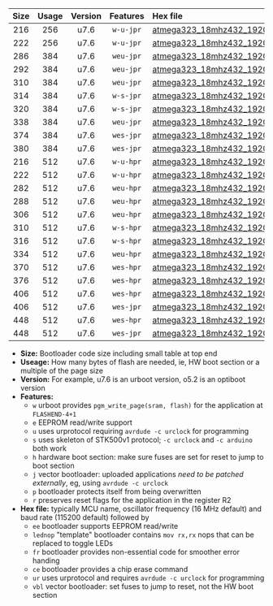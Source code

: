 |Size|Usage|Version|Features|Hex file|
|:-:|:-:|:-:|:-:|:--|
|216|256|u7.6|`w-u-jpr`|[atmega323_18mhz432_19200bps_ur_vbl.hex](https://raw.githubusercontent.com/stefanrueger/urboot/main/atmega323_18mhz432_19200bps_ur_vbl.hex)|
|222|256|u7.6|`w-u-jpr`|[atmega323_18mhz432_19200bps_lednop_ur_vbl.hex](https://raw.githubusercontent.com/stefanrueger/urboot/main/atmega323_18mhz432_19200bps_lednop_ur_vbl.hex)|
|286|384|u7.6|`weu-jpr`|[atmega323_18mhz432_19200bps_ee_ur_vbl.hex](https://raw.githubusercontent.com/stefanrueger/urboot/main/atmega323_18mhz432_19200bps_ee_ur_vbl.hex)|
|292|384|u7.6|`weu-jpr`|[atmega323_18mhz432_19200bps_ee_lednop_ur_vbl.hex](https://raw.githubusercontent.com/stefanrueger/urboot/main/atmega323_18mhz432_19200bps_ee_lednop_ur_vbl.hex)|
|310|384|u7.6|`weu-jpr`|[atmega323_18mhz432_19200bps_ee_lednop_fr_ur_vbl.hex](https://raw.githubusercontent.com/stefanrueger/urboot/main/atmega323_18mhz432_19200bps_ee_lednop_fr_ur_vbl.hex)|
|314|384|u7.6|`w-s-jpr`|[atmega323_18mhz432_19200bps_vbl.hex](https://raw.githubusercontent.com/stefanrueger/urboot/main/atmega323_18mhz432_19200bps_vbl.hex)|
|320|384|u7.6|`w-s-jpr`|[atmega323_18mhz432_19200bps_lednop_vbl.hex](https://raw.githubusercontent.com/stefanrueger/urboot/main/atmega323_18mhz432_19200bps_lednop_vbl.hex)|
|338|384|u7.6|`weu-jpr`|[atmega323_18mhz432_19200bps_ee_lednop_fr_ce_ur_vbl.hex](https://raw.githubusercontent.com/stefanrueger/urboot/main/atmega323_18mhz432_19200bps_ee_lednop_fr_ce_ur_vbl.hex)|
|374|384|u7.6|`wes-jpr`|[atmega323_18mhz432_19200bps_ee_vbl.hex](https://raw.githubusercontent.com/stefanrueger/urboot/main/atmega323_18mhz432_19200bps_ee_vbl.hex)|
|380|384|u7.6|`wes-jpr`|[atmega323_18mhz432_19200bps_ee_lednop_vbl.hex](https://raw.githubusercontent.com/stefanrueger/urboot/main/atmega323_18mhz432_19200bps_ee_lednop_vbl.hex)|
|216|512|u7.6|`w-u-hpr`|[atmega323_18mhz432_19200bps_ur.hex](https://raw.githubusercontent.com/stefanrueger/urboot/main/atmega323_18mhz432_19200bps_ur.hex)|
|222|512|u7.6|`w-u-hpr`|[atmega323_18mhz432_19200bps_lednop_ur.hex](https://raw.githubusercontent.com/stefanrueger/urboot/main/atmega323_18mhz432_19200bps_lednop_ur.hex)|
|282|512|u7.6|`weu-hpr`|[atmega323_18mhz432_19200bps_ee_ur.hex](https://raw.githubusercontent.com/stefanrueger/urboot/main/atmega323_18mhz432_19200bps_ee_ur.hex)|
|288|512|u7.6|`weu-hpr`|[atmega323_18mhz432_19200bps_ee_lednop_ur.hex](https://raw.githubusercontent.com/stefanrueger/urboot/main/atmega323_18mhz432_19200bps_ee_lednop_ur.hex)|
|306|512|u7.6|`weu-hpr`|[atmega323_18mhz432_19200bps_ee_lednop_fr_ur.hex](https://raw.githubusercontent.com/stefanrueger/urboot/main/atmega323_18mhz432_19200bps_ee_lednop_fr_ur.hex)|
|310|512|u7.6|`w-s-hpr`|[atmega323_18mhz432_19200bps.hex](https://raw.githubusercontent.com/stefanrueger/urboot/main/atmega323_18mhz432_19200bps.hex)|
|316|512|u7.6|`w-s-hpr`|[atmega323_18mhz432_19200bps_lednop.hex](https://raw.githubusercontent.com/stefanrueger/urboot/main/atmega323_18mhz432_19200bps_lednop.hex)|
|334|512|u7.6|`weu-hpr`|[atmega323_18mhz432_19200bps_ee_lednop_fr_ce_ur.hex](https://raw.githubusercontent.com/stefanrueger/urboot/main/atmega323_18mhz432_19200bps_ee_lednop_fr_ce_ur.hex)|
|370|512|u7.6|`wes-hpr`|[atmega323_18mhz432_19200bps_ee.hex](https://raw.githubusercontent.com/stefanrueger/urboot/main/atmega323_18mhz432_19200bps_ee.hex)|
|376|512|u7.6|`wes-hpr`|[atmega323_18mhz432_19200bps_ee_lednop.hex](https://raw.githubusercontent.com/stefanrueger/urboot/main/atmega323_18mhz432_19200bps_ee_lednop.hex)|
|406|512|u7.6|`wes-hpr`|[atmega323_18mhz432_19200bps_ee_lednop_fr.hex](https://raw.githubusercontent.com/stefanrueger/urboot/main/atmega323_18mhz432_19200bps_ee_lednop_fr.hex)|
|406|512|u7.6|`wes-jpr`|[atmega323_18mhz432_19200bps_ee_lednop_fr_vbl.hex](https://raw.githubusercontent.com/stefanrueger/urboot/main/atmega323_18mhz432_19200bps_ee_lednop_fr_vbl.hex)|
|448|512|u7.6|`wes-hpr`|[atmega323_18mhz432_19200bps_ee_lednop_fr_ce.hex](https://raw.githubusercontent.com/stefanrueger/urboot/main/atmega323_18mhz432_19200bps_ee_lednop_fr_ce.hex)|
|448|512|u7.6|`wes-jpr`|[atmega323_18mhz432_19200bps_ee_lednop_fr_ce_vbl.hex](https://raw.githubusercontent.com/stefanrueger/urboot/main/atmega323_18mhz432_19200bps_ee_lednop_fr_ce_vbl.hex)|

- **Size:** Bootloader code size including small table at top end
- **Useage:** How many bytes of flash are needed, ie, HW boot section or a multiple of the page size
- **Version:** For example, u7.6 is an urboot version, o5.2 is an optiboot version
- **Features:**
  + `w` urboot provides `pgm_write_page(sram, flash)` for the application at `FLASHEND-4+1`
  + `e` EEPROM read/write support
  + `u` uses urprotocol requiring `avrdude -c urclock` for programming
  + `s` uses skeleton of STK500v1 protocol; `-c urclock` and `-c arduino` both work
  + `h` hardware boot section: make sure fuses are set for reset to jump to boot section
  + `j` vector bootloader: uploaded applications *need to be patched externally*, eg, using `avrdude -c urclock`
  + `p` bootloader protects itself from being overwritten
  + `r` preserves reset flags for the application in the register R2
- **Hex file:** typically MCU name, oscillator frequency (16 MHz default) and baud rate (115200 default) followed by
  + `ee` bootloader supports EEPROM read/write
  + `lednop` "template" bootloader contains `mov rx,rx` nops that can be replaced to toggle LEDs
  + `fr` bootloader provides non-essential code for smoother error handing
  + `ce` bootloader provides a chip erase command
  + `ur` uses urprotocol and requires `avrdude -c urclock` for programming
  + `vbl` vector bootloader: set fuses to jump to reset, not the HW boot section
